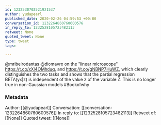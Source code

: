 ```yaml
---
id: 1232530702521921537
author: yudapearl
published_date: 2020-02-26 04:59:53 +00:00
conversation_id: 1232264860760600576
in_reply_to: 1232528105723482113
retweet: None
quoted_tweet: None
type: tweet
tags:

---
```


@mribeirodantas @diomavro on the "linear microscope"  https://t.co/xXl4OMhduq, and https://t.co/gNBNP7HuWZ, which clearly distinguishes the two tasks and shows that the partial regression BETA(yx|z) is  independent of the value z of the variable Z. This is no longer true in non-Gaussian models #Bookofwhy

### Metadata

Author: [[@yudapearl]]
Conversation: [[conversation-1232264860760600576]]
In reply to: [[1232528105723482113]]
Retweet of: [[None]]
Quoted tweet: [[None]]
